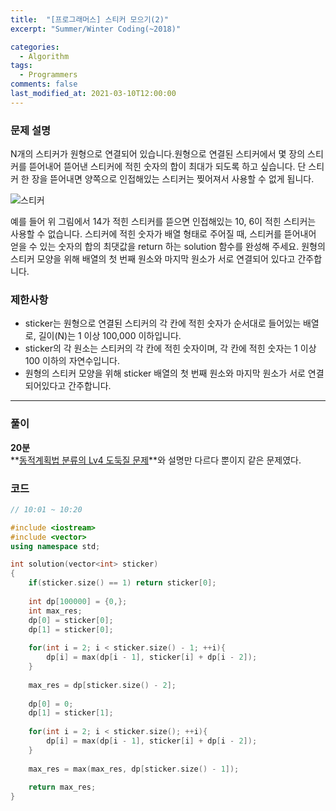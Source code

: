 ```yaml
---
title:  "[프로그래머스] 스티커 모으기(2)"
excerpt: "Summer/Winter Coding(~2018)"

categories:
  - Algorithm
tags:
  - Programmers
comments: false
last_modified_at: 2021-03-10T12:00:00
---
```

### 문제 설명
N개의 스티커가 원형으로 연결되어 있습니다.원형으로 연결된 스티커에서 몇 장의 스티커를 뜯어내어 뜯어낸 스티커에 적힌 숫자의 합이 최대가 되도록 하고 싶습니다. 단 스티커 한 장을 뜯어내면 양쪽으로 인접해있는 스티커는 찢어져서 사용할 수 없게 됩니다.

![스티커](https://grepp-programmers.s3.ap-northeast-2.amazonaws.com/files/production/d8d3a8b3-606c-4fb6-baf2-3a96cb53d70c/%E1%84%89%E1%85%B3%E1%84%90%E1%85%B5%E1%84%8F%E1%85%A5_hb1jty.jpg)  

예를 들어 위 그림에서 14가 적힌 스티커를 뜯으면 인접해있는 10, 6이 적힌 스티커는 사용할 수 없습니다. 스티커에 적힌 숫자가 배열 형태로 주어질 때, 스티커를 뜯어내어 얻을 수 있는 숫자의 합의 최댓값을 return 하는 solution 함수를 완성해 주세요. 원형의 스티커 모양을 위해 배열의 첫 번째 원소와 마지막 원소가 서로 연결되어 있다고 간주합니다.

### 제한사항
- sticker는 원형으로 연결된 스티커의 각 칸에 적힌 숫자가 순서대로 들어있는 배열로, 길이(N)는 1 이상 100,000 이하입니다.
- sticker의 각 원소는 스티커의 각 칸에 적힌 숫자이며, 각 칸에 적힌 숫자는 1 이상 100 이하의 자연수입니다.
- 원형의 스티커 모양을 위해 sticker 배열의 첫 번째 원소와 마지막 원소가 서로 연결되어있다고 간주합니다.

---
### 풀이
**20분**  
**[동적계획법 분류의 Lv4 도둑질 문제](../dynamic-4/)**와 설명만 다르다 뿐이지 같은 문제였다.

### 코드
```c++
// 10:01 ~ 10:20

#include <iostream>
#include <vector>
using namespace std;

int solution(vector<int> sticker)
{
    if(sticker.size() == 1) return sticker[0];
    
    int dp[100000] = {0,};
    int max_res;
    dp[0] = sticker[0];
    dp[1] = sticker[0];
    
    for(int i = 2; i < sticker.size() - 1; ++i){
        dp[i] = max(dp[i - 1], sticker[i] + dp[i - 2]);
    }
    
    max_res = dp[sticker.size() - 2];
    
    dp[0] = 0;
    dp[1] = sticker[1];
    
    for(int i = 2; i < sticker.size(); ++i){
        dp[i] = max(dp[i - 1], sticker[i] + dp[i - 2]);
    }
    
    max_res = max(max_res, dp[sticker.size() - 1]);
    
    return max_res;
}
```